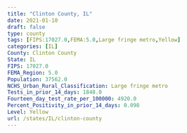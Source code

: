 ```yaml
---
title: "Clinton County, IL"
date: 2021-01-10
draft: false
type: county
tags: [FIPS:17027.0,FEMA:5.0,Large fringe metro,Yellow]
categories: [IL]
County: Clinton County
State: IL
FIPS: 17027.0
FEMA_Region: 5.0
Population: 37562.0
NCHS_Urban_Rural_Classification: Large fringe metro
Tests_in_prior_14_days: 1848.0
Fourteen_day_test_rate_per_100000: 4920.0
Percent_Positivity_in_prior_14_days: 0.098
Level: Yellow
url: /states/IL/clinton-county
---
```



